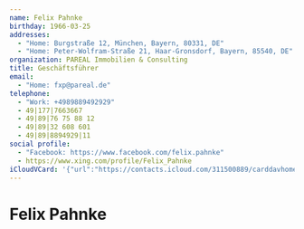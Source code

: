 ```yaml
---
name: Felix Pahnke
birthday: 1966-03-25
addresses:
  - "Home: Burgstraße 12, München, Bayern, 80331, DE"
  - "Home: Peter-Wolfram-Straße 21, Haar-Gronsdorf, Bayern, 85540, DE"
organization: PAREAL Immobilien & Consulting
title: Geschäftsführer
email:
  - "Home: fxp@pareal.de"
telephone:
  - "Work: +4989889492929"
  - 49|177|7663667
  - 49|89|76 75 88 12
  - 49|89|32 608 601
  - 49|89|8894929|11
social profile:
  - "Facebook: https://www.facebook.com/felix.pahnke"
  - https://www.xing.com/profile/Felix_Pahnke
iCloudVCard: '{"url":"https://contacts.icloud.com/311500889/carddavhome/card/80F0439D-93EC-40E6-95D1-8072268A2CF5.vcf","etag":"\"kmfhape5\"","data":"BEGIN:VCARD\r\nVERSION:3.0\r\nFN:\r\nN:Pahnke;Felix;;;\r\nUID:71B1A453-35BA-4E39-ADD4-A4A44C5B3FC6\r\nBDAY;VALUE=date:1966-03-25\r\nADR;TYPE=HOME:;;Burgstraße 12;München;Bayern;80331;DE;\r\nADR;TYPE=HOME:;;Peter-Wolfram-Straße 21;Haar-Gronsdorf;Bayern;85540;DE;\r\nWP1.X-ABLABEL:Work\r\nWP2.X-ABLABEL:Home\r\nWP3.X-ABLABEL:Home\r\nWP4.X-ABLABEL:Home\r\nWP5.X-ABLABEL:Work\r\nWP6.X-ABLABEL:Work\r\nWP7.X-ABLABEL:Work\r\nitem0.X-ABLABEL:xing\r\nPRODID:ez-vcard 0.9.13-fc\r\nREV:2025-04-03T22:07:46Z\r\nORG:PAREAL Immobilien & Consulting;\r\nTITLE:Geschäftsführer\r\nEMAIL;TYPE=HOME:fxp@pareal.de\r\nPHOTO;VALUE=uri:https://gateway.icloud.com/contacts/311500889/ck/card/7d34c\r\n cf748461c6b5bdf5d3b3ca77bc0\r\nTEL;TYPE=WORK:+4989889492929\r\nTEL:49|177|7663667\r\nTEL:49|89|76 75 88 12\r\nTEL:49|89|32 608 601\r\nTEL:49|89|8894929|11\r\nX-SOCIALPROFILE;TYPE=facebook;X-USER=felix.pahnke;X-USERID=100000625830703;\r\n X-DISPLAYNAME=Felix Pahnke:https://www.facebook.com/felix.pahnke\r\nitem0.X-SOCIALPROFILE;X-USER=Felix_Pahnke:https://www.xing.com/profile/Feli\r\n x_Pahnke\r\nEND:VCARD"}'
---
```

# Felix Pahnke